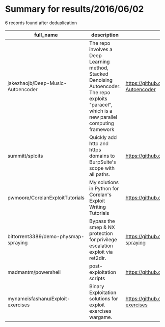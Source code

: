 
# Summary for results/2016/06/02
    
6 records found after deduplication

| full_name | description | html_url | matched_list | matched_count | pushed_at | size | stargazers_count | language | forks_count | vul_ids |
|--------------------------------------|---------------------------------------------------------------------------------------------------------------------------------------------------|---------------------------------------------------------|----------------|-----------------|---------------------------|--------|--------------------|------------|---------------|-----------|
| jakezhaojb/Deep-Music-Autoencoder | The repo involves a Deep Learning method, Stacked Denoising Autoencoder. The repo exploits "paracel", which is a new parallel computing framework | https://github.com/jakezhaojb/Deep-Music-Autoencoder | ['exploit'] | 1 | 2016-06-02 17:32:03+00:00 | 20937 | 47 | Python | 19 | [] |
| summitt/sploits | Quickly add http and https domains to BurpSuite's scope with all paths. | https://github.com/summitt/sploits | ['sploit'] | 1 | 2016-06-02 15:03:45+00:00 | 365 | 18 | Java | 8 | [] |
| pwmoore/CorelanExploitTutorials | My solutions in Python for Corelan's Exploit Writing Tutorials | https://github.com/pwmoore/CorelanExploitTutorials | ['exploit'] | 1 | 2016-06-02 04:59:33+00:00 | 11 | 12 | Python | 1 | [] |
| bittorrent3389/demo-physmap-spraying | Bypass the smep & NX protection for privilege escalation exploit via ret2dir. | https://github.com/bittorrent3389/demo-physmap-spraying | ['exploit'] | 1 | 2016-06-02 04:34:38+00:00 | 83 | 5 | Batchfile | 3 | [] |
| madmantm/powershell | post-exploitation scripts | https://github.com/madmantm/powershell | ['exploit'] | 1 | 2016-06-02 18:30:57+00:00 | 4 | 4 | PowerShell | 5 | [] |
| mynameisfashanu/Exploit-exercises | Binary Exploitation solutions for exploit exercises wargame. | https://github.com/mynameisfashanu/Exploit-exercises | ['exploit'] | 1 | 2016-06-02 20:23:46+00:00 | 0 | 0 | | 0 | [] |
